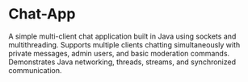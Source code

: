 # Chat-App
A simple multi-client chat application built in Java using sockets and multithreading. Supports multiple clients chatting simultaneously with private messages, admin users, and basic moderation commands. Demonstrates Java networking, threads, streams, and synchronized communication.
